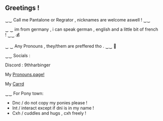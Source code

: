 ## Greetings !

 ‿‿ Call me Pantalone or Regrator , nicknames are welcome aswell ! ‿‿

‿ ‿ im from germany , i can speak german , english and a little bit of french ! ‿‿ 💰
 
‿ ‿ Any Pronouns , they/them are preffered tho . ‿‿ 💜

‿‿ Socials :

Discord : 9thharbinger 

My [Pronouns.page!](https://en.pronouns.page/@Regr4tor)

My [Carrd](https://regrat0r.carrd.co)

‿‿ For Pony town:
- Dnc / do not copy my ponies please !
- Int / interact except if dni is in my name !
- Cxh / cuddles and hugs , cxh freely !
